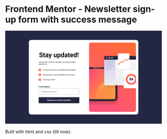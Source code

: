 # Frontend Mentor - Newsletter sign-up form with success message

![Screenshot](./newsletter.png)

Built with html and css (till now).